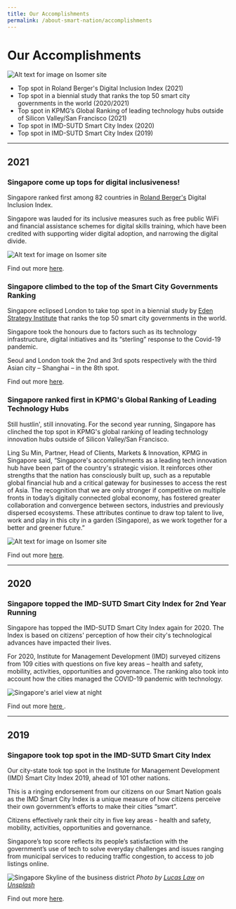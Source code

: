 ```yaml
---
title: Our Accomplishments
permalink: /about-smart-nation/accomplishments
---
```

# Our Accomplishments
![Alt text for image on Isomer site](/images/abt-smart-nation/sg-fireworks.jpg)

*   Top spot in Roland Berger's Digital Inclusion Index (2021)
*   Top spot in a biennial study that ranks the top 50 smart city governments in the world (2020/2021)
*   Top spot in KPMG’s Global Ranking of leading technology hubs outside of Silicon Valley/San Francisco (2021)
*   Top spot in IMD-SUTD Smart City Index (2020)
*    Top spot in IMD-SUTD Smart City Index (2019)

***

## 2021

### Singapore come up tops for digital inclusiveness!

Singapore ranked first among 82 countries in [Roland Berger's](https://www.rolandberger.com/en/) Digital Inclusion Index.

Singapore was lauded for its inclusive measures such as free public WiFi and financial assistance schemes for digital skills training, which have been credited with supporting wider digital adoption, and narrowing the digital divide.

![Alt text for image on Isomer site](/images/abt-smart-nation/digital-inclusion-index-2021.jpeg)

Find out more <a href="https://www.rolandberger.com/en/Insights/Publications/Bridging-the-digital-divide.html?fbclid=IwAR38j3B4hMRI4oM92dQX2_gPgfGRbworFVVY5PD0QykKU_mdU1lktxKwjPs" target="_blank">here</a>.

### Singapore climbed to the top of the Smart City Governments Ranking

Singapore eclipsed London to take top spot in a biennial study by [Eden Strategy Institute](https://www.edenstrategyinstitute.com/) that ranks the top 50 smart city governments in the world. 

Singapore took the honours due to factors such as its technology infrastructure, digital initiatives and its “sterling” response to the Covid-19 pandemic.

Seoul and London took the 2nd and 3rd spots respectively with the third Asian city – Shanghai – in the 8th spot. 

Find out more <a href="https://www.smartcitygovt.com/" target="_blank">here</a>.

### Singapore ranked first in KPMG's Global Ranking of Leading Technology Hubs

Still hustlin', still innovating. For the second year running, Singapore has clinched the top spot in KPMG's global ranking of leading technology innovation hubs outside of Silicon Valley/San Francisco.

Ling Su Min, Partner, Head of Clients, Markets & Innovation, KPMG in Singapore said, “Singapore's accomplishments as a leading tech innovation hub have been part of the country's strategic vision. It reinforces other strengths that the nation has consciously built up, such as a reputable global financial hub and a critical gateway for businesses to access the rest of Asia. The recognition that we are only stronger if competitive on multiple fronts in today’s digitally connected global economy, has fostered greater collaboration and convergence between sectors, industries and previously dispersed ecosystems. These attributes continue to draw top talent to live, work and play in this city in a garden (Singapore), as we work together for a better and greener future.”

![Alt text for image on Isomer site](/images/abt-smart-nation/leading-technology-hubs-2021.jpeg)

Find out more <a href="https://go.gov.sg/bt-190721-a" target="_blank">here</a>.

***
## 2020

### Singapore topped the IMD-SUTD Smart City Index for 2nd Year Running

Singapore has topped the IMD-SUTD Smart City Index again for 2020. The Index is based on citizens' perception of how their city's technological advances have impacted their lives. 

For 2020, Institute for Management Development (IMD) surveyed citizens from 109 cities with questions on five key areas – health and safety, mobility, activities, opportunities and governance. The ranking also took into account how the cities managed the COVID-19 pandemic with technology.

![Singapore's ariel view at night](/images/media-hub/smart-nation-archives/singapore-river-night-time-aerial-view.jpeg)

Find out more  <a href="https://www.imd.org/news/updates/singapore-helsinki-zurich-triumph-global-smart-city-index/" target="_blank"> here </a>.

***
## 2019

### Singapore took top spot in the IMD-SUTD Smart City Index
 
Our city-state took top spot in the Institute for Management Development (IMD) Smart City Index 2019, ahead of 101 other nations.  

This is a ringing endorsement from our citizens on our Smart Nation goals as the IMD Smart City Index is a unique measure of how citizens perceive their own government’s efforts to make their cities “smart”. 

Citizens effectively rank their city in five key areas - health and safety, mobility, activities, opportunities and governance. 

Singapore’s top score reflects its people’s satisfaction with the government’s use of tech to solve everyday challenges and issues ranging from municipal services to  reducing traffic congestion, to access to job listings online. 

![Singapore Skyline of the business district](/images/media-hub/smart-nation-archives/singapore-skyline.jpeg)
*Photo by <a href="https://unsplash.com/@lucaslaw?utmsource=unsplash&amp;utmmedium=referral&amp;utmcontent=creditCopyText">Lucas Law</a> on <a href="https://unsplash.com/s/photos/singapore-skyscraper?utmsource=unsplash&amp;utmmedium=referral&amp;utmcontent=creditCopyText">Unsplash</a>*

Find out more <a href="https://www.imd.org/research-knowledge/reports/imd-smart-city-index-2019/" target="_blank">here</a>.


